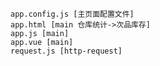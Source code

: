     app.config.js [主页面配置文件]
    app.html [main 仓库统计->次品库存]
    app.js [main]
    app.vue [main]
    request.js [http-request]